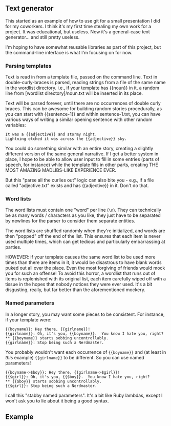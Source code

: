 Text generator
-----

This started as an example of how to use git for a small presentation I did
for my coworkers.  I think it's my first time stealing my own work for a
project.  It was educational, but useless.  Now it's a general-case text
generator... and still pretty useless.

I'm hoping to have somewhat reusable libraries as part of this project, but the
command-line interface is what I'm focusing on for now.

### Parsing templates

Text is read in from a template file, passed on the command line.  Text in
double-curly-braces is parsed, reading strings from a file of the same name in
the wordlist directory.  i.e., if your template has {{noun}} in it, a random
line from [wordlist directory]/noun.txt will be inserted in its place.

Text will be parsed forever, until there are no occurrences of double curly
braces.  This can be awesome for building random stories procedurally, as you
can start with {{sentence-1}} and within sentence-1.txt, you can have various
ways of writing a similar opening sentence with other random variables:

    It was a {{adjective}} and stormy night.
    Lightning etched it was across the {{adjective}} sky.

You could do something similar with an entire story, creating a slightly
different version of the same general narrative.  If I get a better system in
place, I hope to be able to allow user input to fill in some entries (parts of
speech, for instance) while the template fills in other parts, creating THE
MOST AMAZING MADLIBS-LIKE EXPERIENCE EVER.

But this "parse all the curlies out" logic can also bite you - e.g., if a file
called "adjective.txt" exists and has {{adjective}} in it.  Don't do that.

### Word lists

The word lists must contain one "word" per line (`\n`).  They can technically
be as many words / characters as you like, they just have to be separated by
newlines for the parser to consider them separate entities.

The word lists are shuffled randomly when they're initialized, and words are
then "popped" off the end of the list.  This ensures that each item is never
used multiple times, which can get tedious and particularly embarrassing at
parties.

HOWEVER: if your template causes the same word list to be used more times than
there are items in it, it would be disastrous to have blank words puked out all
over the place.  Even the most forgiving of friends would mock you for such an
offense!  To avoid this horror, a wordlist that runs out of items is
replenished with its original list, each item carefully wiped off with a tissue
in the hopes that nobody notices they were ever used.  It's a bit disgusting,
really, but far better than the aforementioned mockery.

### Named parameters

In a longer story, you may want some pieces to be consistent.  For instance,
if your template were:

    {{boyname}}: Hey there, {{girlname}}!
    {{girlname}}: Oh, it's you, {{boyname}}.  You know I hate you, right?
    ** {{boyname}} starts sobbing uncontrollably.
    {{girlname}}: Stop being such a Nerdmaster.

You probably wouldn't want each occurrence of `{{boyname}}` and (at least in
*this* example) `{{girlname}}` to be different.  So you can use named
parameters!

    {{boyname->$boy}}: Hey there, {{girlname->$girl}}!
    {{$girl}}: Oh, it's you, {{$boy}}.  You know I hate you, right?
    ** {{$boy}} starts sobbing uncontrollably.
    {{$girl}}: Stop being such a Nerdmaster.

I call this "stabby named parameters".  It's a bit like Ruby lambdas, except I
won't ask you to lie about it being a good syntax.

Example
-----

